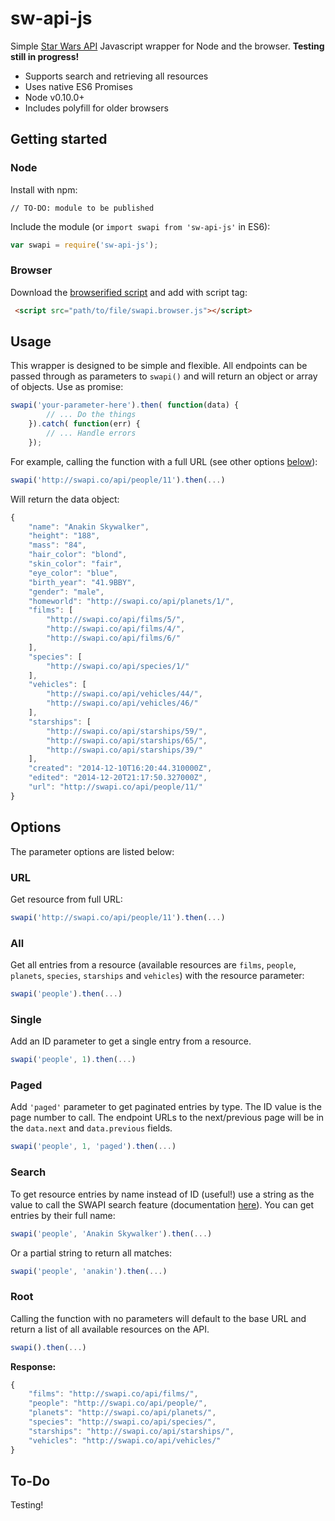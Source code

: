 # sw-api-js
Simple [Star Wars API](http://swapi.co) Javascript wrapper for Node and the browser. **Testing still in progress!**
* Supports search and retrieving all resources
* Uses native ES6 Promises
* Node v0.10.0+
* Includes polyfill for older browsers

## Getting started

### Node
Install with npm:
```
// TO-DO: module to be published
```
Include the module (or `import swapi from 'sw-api-js'` in ES6):
```javascript
var swapi = require('sw-api-js');
```

### Browser
Download the [browserified script](lib/swapi.browser.js) and add with script tag:
```html
 <script src="path/to/file/swapi.browser.js"></script>
```
## Usage
This wrapper is designed to be simple and flexible. All endpoints can be passed through as parameters to `swapi()` and will return an object or array of objects. Use as promise:
```javascript
swapi('your-parameter-here').then( function(data) {
        // ... Do the things
    }).catch( function(err) {
        // ... Handle errors
    });
```
For example, calling the function with a full URL (see other options [below](#options)):
```javascript
swapi('http://swapi.co/api/people/11').then(...)
```
Will return the data object:
```javascript
{
    "name": "Anakin Skywalker", 
    "height": "188", 
    "mass": "84", 
    "hair_color": "blond", 
    "skin_color": "fair", 
    "eye_color": "blue", 
    "birth_year": "41.9BBY", 
    "gender": "male", 
    "homeworld": "http://swapi.co/api/planets/1/", 
    "films": [
        "http://swapi.co/api/films/5/", 
        "http://swapi.co/api/films/4/", 
        "http://swapi.co/api/films/6/"
    ], 
    "species": [
        "http://swapi.co/api/species/1/"
    ], 
    "vehicles": [
        "http://swapi.co/api/vehicles/44/", 
        "http://swapi.co/api/vehicles/46/"
    ], 
    "starships": [
        "http://swapi.co/api/starships/59/", 
        "http://swapi.co/api/starships/65/", 
        "http://swapi.co/api/starships/39/"
    ], 
    "created": "2014-12-10T16:20:44.310000Z", 
    "edited": "2014-12-20T21:17:50.327000Z", 
    "url": "http://swapi.co/api/people/11/"
}
```
## Options
The parameter options are listed below:
### URL
Get resource from full URL:
```javascript
swapi('http://swapi.co/api/people/11').then(...)
```
### All
Get all entries from a resource (available resources are `films`,  `people`, `planets`, `species`, `starships` and `vehicles`) with the resource parameter:
```javascript
swapi('people').then(...)
```
### Single
Add an ID parameter to get a single entry from a resource.
```javascript
swapi('people', 1).then(...)
```
### Paged
Add `'paged'` parameter to get paginated entries by type. The ID value is the page number to call. The endpoint URLs to the next/previous page will be in the `data.next` and `data.previous` fields.
```javascript
swapi('people', 1, 'paged').then(...)
```
### Search
To get resource entries by name instead of ID (useful!) use a string as the value to call the SWAPI search feature (documentation [here](http://swapi.co/documentation#search)). You can get entries by their full name:
```javascript
swapi('people', 'Anakin Skywalker').then(...)
```
Or a partial string to return all matches:
```javascript
swapi('people', 'anakin').then(...)
```
### Root
Calling the function with no parameters will default to the base URL and return a list of all available resources on the API.
```javascript
swapi().then(...)
```
**Response:**
```javascript
{
    "films": "http://swapi.co/api/films/",
    "people": "http://swapi.co/api/people/",
    "planets": "http://swapi.co/api/planets/",
    "species": "http://swapi.co/api/species/",
    "starships": "http://swapi.co/api/starships/",
    "vehicles": "http://swapi.co/api/vehicles/"
}
```
## To-Do
Testing!